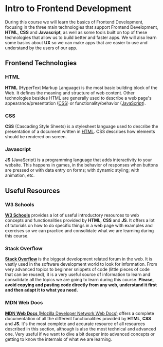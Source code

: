 # Intro to Frontend Development

During this course we will learn the basics of Frontend Development, focusing in the three main technologies that support Frontend Development, **HTML**, **CSS** and **Javascript**, as well as some tools built on top of these technologies that allow us to build better and faster apps.
We will also learn some basics about **UX** so we can make apps that are easier to use and understand by the users of our app.

## Frontend Technologies

### HTML

**HTML** (HyperText Markup Language) is the most basic building block of the Web. It defines the meaning and structure of web content. Other technologies besides HTML are generally used to describe a web page's appearance/presentation ([CSS](https://developer.mozilla.org/en-US/docs/Web/CSS)) or functionality/behavior ([JavaScript](https://developer.mozilla.org/en-US/docs/Web/JavaScript)).

### CSS

**CSS** (Cascading Style Sheets) is a stylesheet language used to describe the presentation of a document written in [HTML](https://developer.mozilla.org/en-US/docs/Web/HTML "HyperText Markup Language"). CSS describes how elements should be rendered on screen.

### Javascript

**JS** (JavaScript) is a programming language that adds interactivity to your website. This happens in games, in the behavior of responses when buttons are pressed or with data entry on forms; with dynamic styling; with animation, etc.

## Useful Resources

### W3 Schools

[**W3 Schools**](https://www.w3schools.com/) provides a lot of useful introductory resources to web concepts and functionalities provided by **HTML**, **CSS** and **JS**. It offers a lot of tutorials on how to do specific things in a web page with examples and exercises so we can practice and consolidate what we are learning during this course.

### Stack Overflow

[**Stack Overflow**](http://stackoverflow.com/) is the biggest development related forum in the web. It is vastly used in the software development world to look for information. From very advanced topics to beginner snippets of code (little pieces of code that can be reused), it is a very useful source of information to learn and consolidate all the topics we are going to learn during this course.
**Please, avoid copying and pasting code directly from any web, understand it first and then adapt it to what you need.**

### MDN Web Docs

[**MDN Web Docs** (Mozilla Developer Network Web Docs)](https://developer.mozilla.org/) offers a complete documentation of all the different functionalities provided by **HTML**, **CSS** and **JS**. It's the most complete and accurate resource of all resources described in this section, although is also the most technical and advanced one. Very useful if we want to dive a bit deeper into advanced concepts or getting to know the internals of what we are learning.
